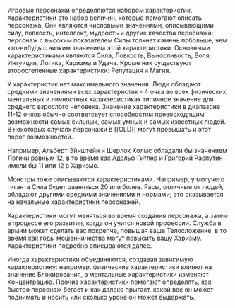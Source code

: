 Игровые персонажи определяются набором характеристик. Характеристики это набор величин, которые помогают описать персонажа. Они являются числовыми значениями, описывающими силу, ловкость, интеллект, мудрость и другие качества пероснажа; персонаж с высоким показателем Силы толкнет камень побольше, чем кто-нибудь с низким значением этой характеристики. Основными характеристиками являются Сила, Ловкость, Выносливость, Воля, Интуиция, Логика, Харизма и Удача. Кроме них существуют второстепенные характеристики: Репутация и Магия.

У характеристик нет максимального значения. Люди обладают средними значениями всех характеристик - 4 очка во всех физических, ментальных и личностных характеристиках типичное значение для среднего взрослого человека. Значение характеристики в диапазоне 11-12 очков обычно соответсвует способностям превосходящим возможности самых сильных, самых умных и самых известных людей. В некоторых случаях персонажи в [[OLD]] могут превышать и этот порог возможностей.

Например, Альберт Эйнштейн и Шерлок Холмс обладали бы значением Логики равным 12, в то время как Адольф Гитлер и Григорий Распутин имели бы 11 или 12 в Харизме.

Монстры тоже описываются характеристиками. Например, у могучего гиганта Сила будет равняться 20 или более. Расы, отличные от людей, обладают другими средними значениями и нормами; это сказывается на начальные характеристики персонажей.

Характеристики могут меняться во время создания персонажа, а затем в процессе его развития, когда он учится новой профессии. Служба в армии может сделать вас покрепче, повышая ваше Телосложение, в то время как годы мошенничества могут повысить вашу Харизму. Характеристики подробно описываются далее.

Иногда характеристики объединяются, создавая зависимую характеристику: например, физические характеристики влияют на значение Блокирования, а ментальные характеристики изменяют Концентрацию. Прочие характеристики помогают определять, как быстро персонаж бегает и как далеко прыгает, какой вес он может поднимать и носить или сколько урона он может выдержать.